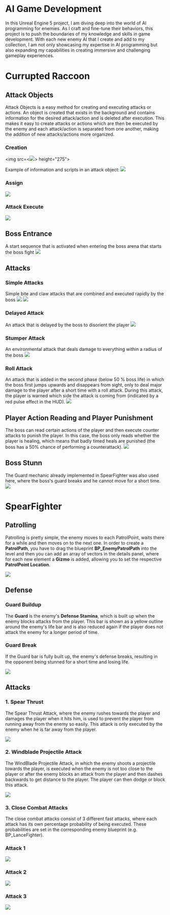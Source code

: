 # AI Game Development

In this Unreal Engine 5 project, I am diving deep into the world of AI programming for enemies. As I craft and fine-tune their behaviors, this project is to push the boundaries of my knowledge and skills in game development. 
With each new enemy AI that I create and add to my collection, I am not only showcasing my expertise in AI programming but also expanding my capabilities in creating immersive and challenging gameplay experiences.

# Currupted Raccoon

## Attack Objects
Attack Objects is a easy method for creating and executing attacks or actions.
An object is created that exists in the background and contains information for the desired attack/action and is deleted after execution. This makes it easy to create attacks or actions which are then be executed by the enemy and each attack/action is separated from one another, making the addition of new attacks/actions more organized.


 ### Creation
 <img src=<![](https://github.com/Almin-B/Boss_AI/blob/main/AI_Gifs/CreateAttackObj.gif)>  height="275">

 Example of information and scripts in an attack object:
 ![](https://github.com/Almin-B/Boss_AI/blob/main/AI_Gifs/AttackObj_01.PNG)
 
 ### Assign
 ![](https://github.com/Almin-B/Boss_AI/blob/main/AI_Gifs/AssignAttackObj.gif)
 
 ### Attack Execute
 ![](https://github.com/Almin-B/Boss_AI/blob/main/AI_Gifs/ExecuteAttackObj.gif)
 
## Boss Entrance
A start sequence that is activated when entering the boss arena that starts the boss fight
![](https://github.com/Almin-B/Boss_AI/blob/main/AI_Gifs/BossAI_Entrance.gif)

## Attacks

 ### Simple Attacks
 Simple bite and claw attacks that are combined and executed rapidly by the boss
 ![](https://github.com/Almin-B/Boss_AI/blob/main/AI_Gifs/BossAI_Attack_Simple_01.gif)
 ![](https://github.com/Almin-B/Boss_AI/blob/main/AI_Gifs/BossAI_Attack_Simple_02.gif)
 
 ### Delayed Attack
 An attack that is delayed by the boss to disorient the player
 ![](https://github.com/Almin-B/Boss_AI/blob/main/AI_Gifs/BossAI_Attack_Delay.gif)
 
 ### Stumper Attack
 An environmental attack that deals damage to everything within a radius of the boss
 ![](https://github.com/Almin-B/Boss_AI/blob/main/AI_Gifs/BossAI_Attack_Stumper.gif)
 
 ### Roll Attack
 An attack that is added in the second phase (below 50 % boss life) in which the boss first jumps upwards and disappears from sight, only to deal major damage to the player after a short time with a roll attack. During this attack, the player is warned which side the attack is coming from (indicated by a red pulse effect in the HUD).
 ![](https://github.com/Almin-B/Boss_AI/blob/main/AI_Gifs/BossAI_RollAttack.gif)
 
## Player Action Reading and Player Punishment
The boss can read certain actions of the player and then execute counter attacks to punish the player. In this case, the boss only reads whether the player is healing, which means that badly timed heals are punished (the boss has a 50% chance of performing a counterattack).
![](https://github.com/Almin-B/Boss_AI/blob/main/AI_Gifs/BossAI_PunishAttack.gif)

## Boss Stunn
The Guard mechanic already implemented in SpearFighter was also used here, where the boss's guard breaks and he cannot move for a short time.
![](https://github.com/Almin-B/Boss_AI/blob/main/AI_Gifs/BossAI_Stunn.gif)

# SpearFighter

## Patrolling
Patrolling is pretty simple, the enemy moves to each PatrolPoint, waits there for a while and then moves on to the next one. In order to create a **PatrolPath**, you have to drag the blueprint **BP_EnemyPatrolPath** into the level and then you can add an array of vectors in the details panel, where for each new element a **Gizmo** is added, allowing you to set the respective **PatrolPoint Location**.

 ![](https://github.com/Almin-B/Boss_AI/blob/main/AI_Gifs/LanceFighterGIF-Pathfollowing.gif)
## Defense
 ### Guard Buildup
 The **Guard** is the enemy's **Defense Stamina**, which is built up when the enemy blocks attacks from the player. This bar is shown as a yellow outline around the enemy's life bar and is also reduced again if the player does not attack the enemy for a longer   period of time.
 ### Guard Break
 If the Guard bar is fully built up, the enemy's defense breaks, resulting in the opponent being stunned for a short time and losing life.
 
 ![](https://github.com/Almin-B/Boss_AI/blob/main/AI_Gifs/LanceFighterGIF-GuardBuildUpAndBreake.gif)
## Attacks

### 1. Spear Thrust
The Spear Thrust Attack, where the enemy rushes towards the player and damages the player when it hits him, is used to prevent the player from running away from the enemy so easily.
This attack is only executed by the enemy when he is far away from the player.

 ![](https://github.com/Almin-B/Boss_AI/blob/main/AI_Gifs/LanceFighterGIF-Thrust.gif)

### 2. Windblade Projectile Attack
The WindBlade Projectile Attack, in which the enemy shoots a projectile towards the player, is executed when the enemy is not too close to the player or after the enemy blocks an attack from the player and then dashes backwards to get distance to the player. The player can then dodge or block this attack.  

 ![](https://github.com/Almin-B/Boss_AI/blob/main/AI_Gifs/LanceFighterGIF-Windblade.gif)

### 3. Close Combat Attacks
The close combat attacks consist of 3 different fast attacks, where each attack has its own percentage probability of being executed. These probabilities are set in the corresponding enemy blueprint (e.g. BP_LanceFighter).  

### Attack 1
![](https://github.com/Almin-B/Boss_AI/blob/main/AI_Gifs/LanceFighterGIF-CombatAttack1.gif) 
### Attack 2
![](https://github.com/Almin-B/Boss_AI/blob/main/AI_Gifs/LanceFighterGIF-CombatAttack2.gif)
### Attack 3
![](https://github.com/Almin-B/Boss_AI/blob/main/AI_Gifs/LanceFighterGIF-CombatAttack3.gif)
